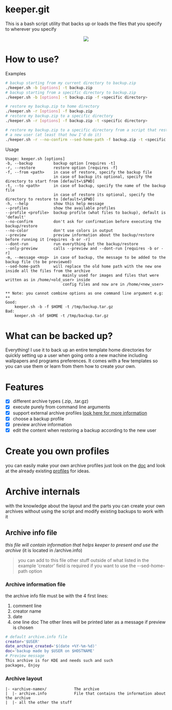 # keeper.git
This is a bash script utility that backs up or loads
the files that you specify to wherever you specify

<p align="center">
  <img src="https://img.shields.io/github/repo-size/nonomain/keeper?style=for-the-badge">
</p>

# How to use?
Examples
```sh
# backup starting from my current directory to backup.zip
./keeper.sh -b [options] -t backup.zip
# backup starting from a specific directory to backup.zip
./keeper.sh -b [options] -t backup.zip -f <specific directory>

# restore my backup.zip to home directory
./keeper.sh -r [options] -f backup.zip
# restore my backup.zip to a specific directory
./keeper.sh -r [options] -f backup.zip -t <specific directory>

# restore my backup.zip to a specific directory from a script that restores that config to
# a new user (at least that how I'd do it)
./keeper.sh -r --no-confirm --sed-home-path -f backup.zip -t <specific directory>
```

Usage
```
Usage: keeper.sh [options]
-b, --backup         backup option [requires -t]
-r, --restore        restore option [requires -f]
-f, --from <path>    in case of restore, specify the backup file
                     in case of backup its optional, specify the directory to start from [default=\$PWD]
-t, --to <path>      in case of backup, specify the name of the backup file
                     in case of restore its optional, specify the directory to restore to [default=\$PWD]
-h, --help           show this help message
--profiles           show the available profiles
--profile <profile>  backup profile (what files to backup), default is 'default'
--no-confirm         don't ask for confirmation before executing the backup/restore
--no-color           don't use colors in output
--preview            preview information about the backup/restore before running it [requires -b or -r]
--dont-run           run everything but the backup/restore
--only-preview       calls --preview and --dont-run [requires -b or -r]
-m, --message <msg>  in case of backup, the message to be added to the backup file (to be previewed)
--sed-home-path      will replace the old home path with the new one inside all the files from the archive
                         mainly used for images and files that were written as in /home/<old_user> inside
                         config files and now are in /home/<new_user>

** Note: you cannot combine options as one command line argument e.g: **
Good:
    keeper.sh -b -f $HOME -t /tmp/backup.tar.gz
Bad:
    keeper.sh -bf $HOME -t /tmp/backup.tar.gz
```

# What can be backed up?
Everything! I use it to back up an entire template home
directories for quickly setting up a user when going onto a new machine
including wallpapers and programs preferences.
It comes with a few templates so you can use them or learn
from them how to create your own.

# Features
- [x] different archive types (.zip, .tar.gz)
- [x] execute purely from command line arguments
- [x] support external archive profiles [look here for more information](./PROFILES.md)
- [x] choose a backup profile
- [x] preview archive information
- [x] edit the content when restoring a backup according to the new user

# Create you own profiles
you can easily make your own archive profiles just look on the [doc](./PROFILES.md)
and look at the already existing [profiles](./profiles/) for ideas.

# Archive internals
with the knowledge about the layout and the parts you can create your own archives without
using the script and modify existing backups to work with it
## Archive info file
*this file will contain information that helps keeper to present and use the archive*
(it is located in <archive-dir>/archive.info)
> you can add to this file other stuff outside of what listed in the example
> 'creator' field is required if you want to use the --sed-home-path option

### Archive information file
the archive info file must be with the 4 first lines:
1. comment line
2. creator name
3. date
4. one line doc
The other lines will be printed later as a message if preview is chosen
```sh
# default archive.info file
creator='$USER'
date_archive_created='$(date +%Y-%m-%d)'
doc='backup made by $USER on $HOSTNAME'
# Preview message
This archive is for KDE and needs such and such
packages, Enjoy
```
### Archive layout
```
|- <archive-name>/            The archive
|  |- archive.info            File that contains the information about the archive
|  |- all the other the stuff
```
